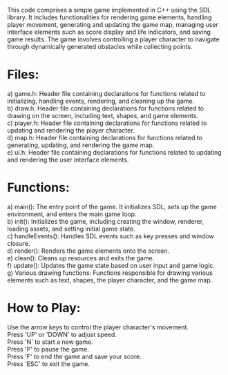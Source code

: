 This code comprises a simple game implemented in C++ using the SDL library. It includes functionalities for rendering game elements, handling player movement, generating and updating the game map, managing user interface elements such as score display and life indicators, and saving game results. The game involves controlling a player character to navigate through dynamically generated obstacles while collecting points.

# Files:
  a) game.h: Header file containing declarations for functions related to initializing, handling events, rendering, and cleaning up the game.  
  b) draw.h: Header file containing declarations for functions related to drawing on the screen, including text, shapes, and game elements.  
  c) player.h: Header file containing declarations for functions related to updating and rendering the player character.  
  d) map.h: Header file containing declarations for functions related to generating, updating, and rendering the game map.  
  e) ui.h: Header file containing declarations for functions related to updating and rendering the user interface elements.  

# Functions:
  a) main(): The entry point of the game. It initializes SDL, sets up the game environment, and enters the main game loop.  
  b) init(): Initializes the game, including creating the window, renderer, loading assets, and setting initial game state.  
  c) handleEvents(): Handles SDL events such as key presses and window closure.  
  d) render(): Renders the game elements onto the screen.  
  e) clean(): Cleans up resources and exits the game.  
  f) update(): Updates the game state based on user input and game logic.  
  g) Various drawing functions: Functions responsible for drawing various elements such as text, shapes, the player character, and the game map.  

# How to Play:
Use the arrow keys to control the player character's movement.  
Press 'UP' or 'DOWN' to adjust speed.  
Press 'N' to start a new game.  
Press 'P' to pause the game.  
Press 'F' to end the game and save your score.  
Press 'ESC' to exit the game.  
